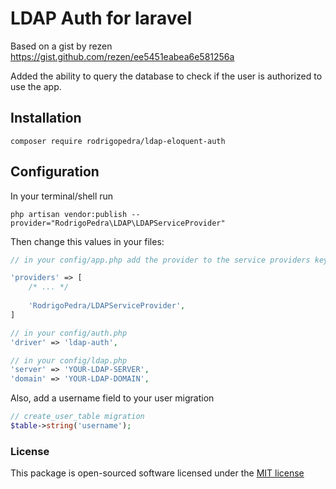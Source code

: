 # LDAP Auth for laravel

Based on a gist by rezen https://gist.github.com/rezen/ee5451eabea6e581256a

Added the ability to query the database to check if the user is authorized to use the app.

## Installation

```
composer require rodrigopedra/ldap-eloquent-auth
```

## Configuration

In your terminal/shell run

```
php artisan vendor:publish --provider="RodrigoPedra\LDAP\LDAPServiceProvider"
```

Then change this values in your files:

```php
// in your config/app.php add the provider to the service providers key

'providers' => [
    /* ... */
    
    'RodrigoPedra/LDAPServiceProvider',
]
```

```php
// in your config/auth.php
'driver' => 'ldap-auth',
```

```php
// in your config/ldap.php
'server' => 'YOUR-LDAP-SERVER',
'domain' => 'YOUR-LDAP-DOMAIN',
```

Also, add a username field to your user migration

```php
// create_user_table migration
$table->string('username');
```

### License

This package is open-sourced software licensed under the [MIT license](http://opensource.org/licenses/MIT)
